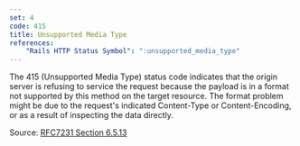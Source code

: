 ```yaml
---
set: 4
code: 415
title: Unsupported Media Type
references:
    "Rails HTTP Status Symbol": ":unsupported_media_type"
---
```


The 415 (Unsupported Media Type) status code indicates that the origin server is
refusing to service the request because the payload is in a format not supported
by this method on the target resource. The format problem might be due to the
request's indicated Content-Type or Content-Encoding, or as a result of
inspecting the data directly.

Source: [RFC7231 Section 6.5.13][1]

[1]: <http://tools.ietf.org/html/rfc7231#section-6.5.13>